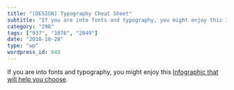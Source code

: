 ```yaml
---
title: "[DESIGN] Typography Cheat Sheet"
subtitle: "If you are into fonts and typography, you might enjoy this Infographic that will help you choose"
category: "298"
tags: ["937", "1076", "2049"]
date: "2010-10-28"
type: "wp"
wordpress_id: 648
---
```

If you are into fonts and typography, you might enjoy this [Infographic that will help you choose](http://inspirationlab.files.wordpress.com/2010/04/infographiclarge_v2.png).
